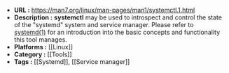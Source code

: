- **URL :** https://man7.org/linux/man-pages/man1/systemctl.1.html
- **Description :** **systemctl** may be used to introspect and control the state of the "systemd" system and service manager. Please refer to [systemd(1)](https://man7.org/linux/man-pages/man1/systemd.1.html) for an introduction into the basic concepts and functionality this tool manages.
- **Platforms :** [[Linux]]
- **Category :** [[Tools]]
- **Tags :** [[Systemd]], [[Service manager]]